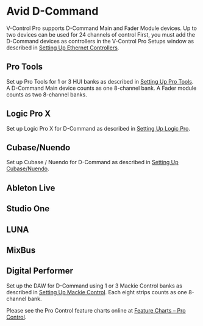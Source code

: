 # Avid D-Command

V-Control Pro supports D-Command Main and Fader Module devices. Up to two devices can be used for 24 channels of control First, you must add the D-Command devices as controllers in the V-Control Pro Setups window as described in [Setting Up Ethernet Controllers](./Setting-Up-Ethernet-Controllers.md).

## Pro Tools
Set up Pro Tools for 1 or 3 HUI banks as described in [Setting Up Pro Tools](#setting-up-pro-tools). A D-Command Main device counts as one 8-channel bank. A Fader module counts as two 8-channel banks.

## Logic Pro X
Set up Logic Pro X for D-Command as described in [Setting Up Logic Pro](#setting-up-logic).

## Cubase/Nuendo
Set up Cubase / Nuendo for D-Command as described in [Setting Up Cubase/Nuendo](#setting-up-cubase).

## Ableton Live
## Studio One
## LUNA
## MixBus
## Digital Performer
Set up the DAW for D-Command using 1 or 3 Mackie Control banks as described in [Setting Up Mackie Control](#setting-up-mackie). Each eight strips counts as one 8-channel bank.

Please see the Pro Control feature charts online at [Feature Charts – Pro Control](https://neyrinck.com/help-category/v-control-pro-help/).

